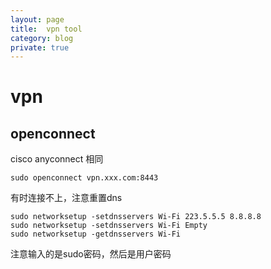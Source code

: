 ```yaml
---
layout: page
title:	vpn tool
category: blog
private: true
---
```

# vpn 
## openconnect
cisco anyconnect 相同

    sudo openconnect vpn.xxx.com:8443

有时连接不上，注意重置dns

    sudo networksetup -setdnsservers Wi-Fi 223.5.5.5 8.8.8.8
    sudo networksetup -setdnsservers Wi-Fi Empty
    sudo networksetup -getdnsservers Wi-Fi

注意输入的是sudo密码，然后是用户密码
